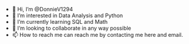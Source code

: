 - 👋 Hi, I’m @DonnieV1294
- 👀 I’m interested in Data Analysis and Python
- 🌱 I’m currently learning SQL and Math
- 💞️ I’m looking to collaborate in any way possible
- 📫 How to reach me can reach me by contacting me here and email.

<!---
DonnieV1294/DonnieV1294 is a ✨ special ✨ repository because its `README.md` (this file) appears on your GitHub profile.
You can click the Preview link to take a look at your changes.
--->

